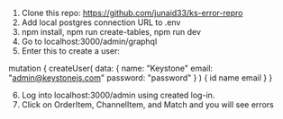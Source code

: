 1. Clone this repo: https://github.com/junaid33/ks-error-repro
2. Add local postgres connection URL to .env
3. npm install, npm run create-tables, npm run dev
4. Go to localhost:3000/admin/graphql
5. Enter this to create a user:

mutation {
createUser(
data: {
name: "Keystone"
email: "admin@keystonejs.com"
password: "password"
}
) {
id
name
email
}
}

6. Log into localhost:3000/admin using created log-in.
7. Click on OrderItem, ChannelItem, and Match and you will see errors
